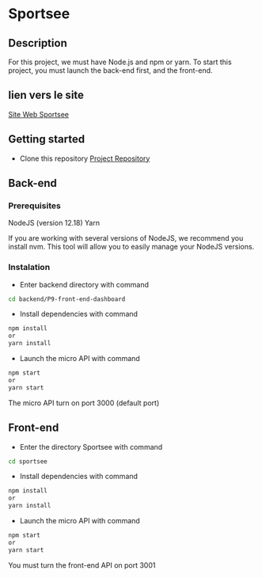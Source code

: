 # Sportsee

## Description

For this project, we must have Node.js and npm or yarn.
To start this project, you must launch the back-end first, and the front-end.

## lien vers le site 

[Site Web Sportsee](https://Toonba.github.io/OC_Projet_12)

## Getting started

- Clone this repository [Project Repository](https://github.com/Toonba/OC_Projet_12)

## Back-end

### Prerequisites
NodeJS (version 12.18)
Yarn

If you are working with several versions of NodeJS, we recommend you install nvm. This tool will allow you to easily manage your NodeJS versions.

### Instalation
- Enter backend directory with command

```sh
cd backend/P9-front-end-dashboard
```

- Install dependencies with command

```sh
npm install
or
yarn install
```

- Launch the micro API with command

```sh
npm start
or
yarn start
```

The micro API turn on port 3000 (default port)

## Front-end

- Enter the directory Sportsee with command

```sh
cd sportsee
```

- Install dependencies with command

```sh
npm install
or
yarn install
```

- Launch the micro API with command

```sh
npm start
or
yarn start
```

You must turn the front-end API on port 3001


